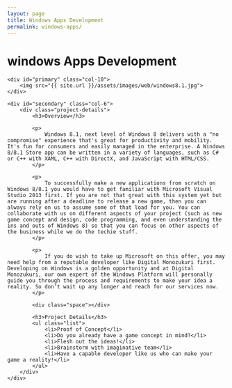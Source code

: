 ```yaml
---
layout: page
title: Windows Apps Development
permalink: windows-apps/
---
```


<div class="page-header">
	<h1 class="page-title">windows Apps Development</h1>
</div>

<div id="main" class="row">
		
	<div id="primary" class="col-10">	
		<img src="{{ site.url }}/assets/images/web/windows8.1.jpg">
	</div>
			      		
	<div id="secondary" class="col-6">  			
		<div class="project-details">
			<h3>Overview</h3>

			<p>
				Windows 8.1, next level of Windows 8 delivers with a "no compromise" experience that's great for productivity and mobility. It's fun for consumers and easily managed in the enterprise. A Windows 8/8.1 Store app can be written in a variety of languages, such as C# or C++ with XAML, C++ with DirectX, and JavaScript with HTML/CSS.
			</p>
			      				
			<p>
				To successfully make a new applications from scratch on Windows 8/8.1 you would have to get familiar with Microsoft Visual Studio 2013 first. If you are not that great with this system yet but are running after a deadline to release a new game, then you can always rely on us to assume some of that load for you. You can collaborate with us on different aspects of your project (such as new game concept and design, code programming, and even understanding the ins and outs of Windows 8) so that you can focus on other aspects of the business while we do the techie stuff.
			</p>

			<p>
				If you do wish to take up Microsoft on this offer, you may need help from a reputable developer like Digital Monozukuri first. Developing on Windows is a golden opportunity and at Digital Monozukuri, our own expert of the Windows Platform will personally guide you through the process and requirements to make your idea a reality. So don’t wait up any longer and reach for our services now.
			</p>	
				      			
			<div class="space"></div>
				      			
  			<h3>Project Details</h3>
  			<ul class="list">
  				<li>Proof of Concept</li> 
				<li>Do you already have a game concept in mind?</li> 
				<li>Flesh out the ideas!</li> 
				<li>Brainstorm with imaginative team</li> 
				<li>Have a capable developer like us who can make your game a reality!</li> 
  			</ul>		      			
		</div>	      			
	</div>
</div>